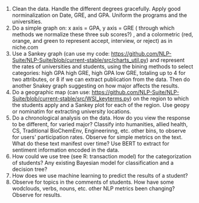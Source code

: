 1. Clean the data. Handle the different degrees gracefully. Apply good norminalization on Date, GRE, and GPA. Uniform the programs and the universities. 
2. Do a simple graph on: x axis = GPA, y axis = GRE ( through which methods we normalize these three sub scores?) , and a colormetric (red, orange, and green to represent accept, interview, or reject) as in niche.com
3. Use a Sankey graph (can use my code: https://github.com/NLP-Suite/NLP-Suite/blob/current-stable/src/charts_util.py) and represent the rates of universities and students, using the bining methods to select categories: high GPA high GRE, high GPA low GRE, totaling up to 4 for two attributes, or 8 if we can extract publication from the data. Then do another Snakey graph suggesting on how major affects the results.
4. Do a geographic map (can use: https://github.com/NLP-Suite/NLP-Suite/blob/current-stable/src/WSI_keyterms.py) on the region to which the students apply and a Sankey plot for each of the region. Use geopy or nominatim for extracting university locations.
5. Do a chronological analysis on the data. How do you view the response to be different, for varied major? Classify into humanities, allied health, CS, Traditional BioChemEnv, Engineerinng, etc. other bins, to observe for users' participation rates. Observe for simple metrics on the text. What do these text manifest over time? Use BERT to extract for sentiment information encoded in the data. 
6. How could we use tree (see R: transaction model) for the categorization of students? Any existing Bayesian model for classification and a decision tree? 
7. How does we use machine learning to predict the results of a student?
8. Observe for topics in the comments of students. How have some wodclouds, verbs, nouns, etc. other NLP metrics been changing? Observe for results.

